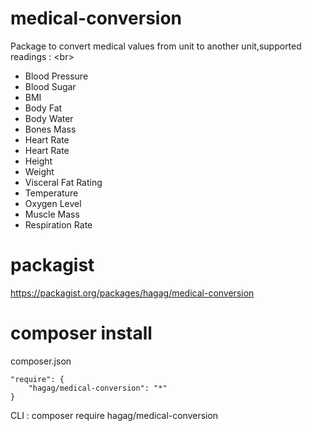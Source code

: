 # medical-conversion
Package to convert medical values from unit to another unit,supported readings : 
<br\>
- Blood Pressure
- Blood Sugar
- BMI
- Body Fat
- Body Water
- Bones Mass
- Heart Rate
- Heart Rate
- Height
- Weight
- Visceral Fat Rating
- Temperature
- Oxygen Level
- Muscle Mass
- Respiration Rate

# packagist 
https://packagist.org/packages/hagag/medical-conversion

# composer install 
composer.json
```
"require": {
    "hagag/medical-conversion": "*"
}
```
</p>
CLI : composer require hagag/medical-conversion

